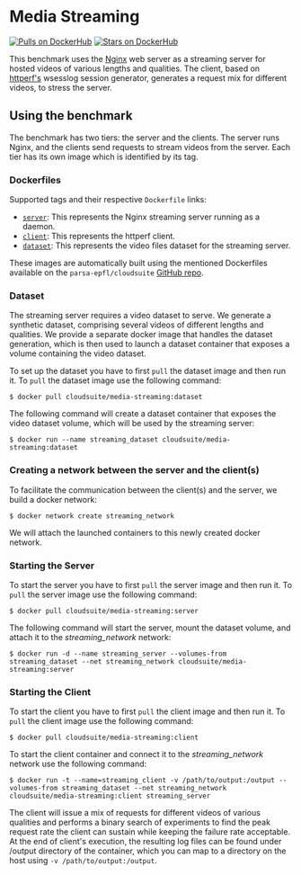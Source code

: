 # Media Streaming

[![Pulls on DockerHub][dhpulls]][dhrepo]
[![Stars on DockerHub][dhstars]][dhrepo]

This benchmark uses the [Nginx][nginx_repo] web server as a streaming server for hosted videos of various lengths and qualities. The client, based on [httperf's][httperf_repo] wsesslog session generator, generates a request mix for different videos, to stress the server.

## Using the benchmark ##
The benchmark has two tiers: the server and the clients. The server runs Nginx, and the clients send requests to stream videos from the server. Each tier has its own image which is identified by its tag.

### Dockerfiles ###

Supported tags and their respective `Dockerfile` links:

 - [`server`][serverdocker]: This represents the Nginx streaming server running as a daemon.
 - [`client`][clientdocker]: This represents the httperf client.
 - [`dataset`][datasetdocker]: This represents the video files dataset for the streaming server.

These images are automatically built using the mentioned Dockerfiles available on the `parsa-epfl/cloudsuite` [GitHub repo][repo].

### Dataset

The streaming server requires a video dataset to serve. We generate a synthetic dataset, comprising several videos of different lengths and qualities. We provide a separate docker image that handles the dataset generation, which is then used to launch a dataset container that exposes a volume containing the video dataset.

To set up the dataset you have to first `pull` the dataset image and then run it. To `pull` the dataset image use the following command:

    $ docker pull cloudsuite/media-streaming:dataset

The following command will create a dataset container that exposes the video dataset volume, which will be used by the streaming server:

    $ docker run --name streaming_dataset cloudsuite/media-streaming:dataset


### Creating a network between the server and the client(s)

To facilitate the communication between the client(s) and the server, we build a docker network:

    $ docker network create streaming_network

We will attach the launched containers to this newly created docker network.

### Starting the Server ####
To start the server you have to first `pull` the server image and then run it. To `pull` the server image use the following command:

    $ docker pull cloudsuite/media-streaming:server

The following command will start the server, mount the dataset volume, and attach it to the *streaming_network* network:

    $ docker run -d --name streaming_server --volumes-from streaming_dataset --net streaming_network cloudsuite/media-streaming:server


### Starting the Client ####

To start the client you have to first `pull` the client image and then run it. To `pull` the client image use the following command:

    $ docker pull cloudsuite/media-streaming:client

To start the client container and connect it to the *streaming_network* network use the following command:

    $ docker run -t --name=streaming_client -v /path/to/output:/output --volumes-from streaming_dataset --net streaming_network cloudsuite/media-streaming:client streaming_server

The client will issue a mix of requests for different videos of various qualities and performs a binary search of experiments to find the peak request rate the client can sustain while keeping the failure rate acceptable. At the end of client's execution, the resulting log files can be found under /output directory of the container, which you can map to a directory on the host using `-v /path/to/output:/output`.

  [datasetdocker]: https://github.com/parsa-epfl/cloudsuite/blob/master/benchmarks/media-streaming/dataset/Dockerfile "Dataset Dockerfile"  

  [serverdocker]: https://github.com/parsa-epfl/cloudsuite/blob/master/benchmarks/media-streaming/server/Dockerfile "Server Dockerfile"

  [clientdocker]: https://github.com/parsa-epfl/cloudsuite/blob/master/benchmarks/media-streaming/client/Dockerfile "Client Dockerfile"

  [repo]: https://github.com/parsa-epfl/cloudsuite/blob/master/benchmarks/media-streaming "GitHub Repo"
  [dhrepo]: https://hub.docker.com/r/cloudsuite/media-streaming/ "DockerHub Page"
  [dhpulls]: https://img.shields.io/docker/pulls/cloudsuite/media-streaming.svg "Go to DockerHub Page"
  [dhstars]: https://img.shields.io/docker/stars/cloudsuite/media-streaming.svg "Go to DockerHub Page"
  [nginx_repo]: https://github.com/nginx/nginx "Nginx repo"
  [httperf_repo]: https://github.com/httperf/httperf "httperf repo"
